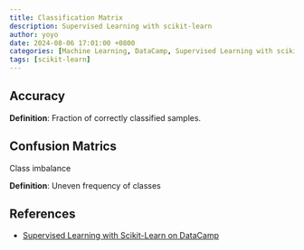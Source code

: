 ```yaml
---
title: Classification Matrix
description: Supervised Learning with scikit-learn
author: yoyo
date: 2024-08-06 17:01:00 +0800
categories: [Machine Learning, DataCamp, Supervised Learning with scikit-learn]
tags: [scikit-learn]
---
```


## Accuracy

**Definition**: Fraction of correctly classified samples.

## Confusion Matrics



Class imbalance

**Definition**: Uneven frequency of classes

## 


## References

- [Supervised Learning with Scikit-Learn on DataCamp](https://app.datacamp.com/learn/courses/supervised-learning-with-scikit-learn)




